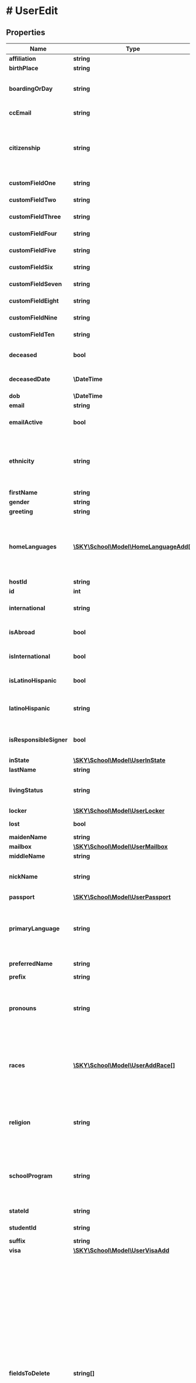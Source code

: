 # # UserEdit

## Properties

Name | Type | Description | Notes
------------ | ------------- | ------------- | -------------
**affiliation** | **string** | The affiliation of a user | [optional]
**birthPlace** | **string** | The birthplace of the user | [optional]
**boardingOrDay** | **string** | The boarding or day status. Accepted values: boarding, day, \&quot;B\&quot; and \&quot;D\&quot; | [optional]
**ccEmail** | **string** | The cc email address of a user | [optional]
**citizenship** | **string** | The descriptor or ID of the citizenship. Descriptors are not case sensitive, but otherwise must match the table value exactly. These values are returned by GET Types table values. | [optional]
**customFieldOne** | **string** | A custom field on the user profile (one of ten) | [optional]
**customFieldTwo** | **string** | A custom field on the user profile (two of ten) | [optional]
**customFieldThree** | **string** | A custom field on the user profile (three of ten) | [optional]
**customFieldFour** | **string** | A custom field on the user profile (four of ten) | [optional]
**customFieldFive** | **string** | A custom field on the user profile (five of ten) | [optional]
**customFieldSix** | **string** | A custom field on the user profile (six of ten) | [optional]
**customFieldSeven** | **string** | A custom field on the user profile (seven of ten) | [optional]
**customFieldEight** | **string** | A custom field on the user profile (eight of ten) | [optional]
**customFieldNine** | **string** | A custom field on the user profile (nine of ten) | [optional]
**customFieldTen** | **string** | A custom field on the user profile (ten of ten) | [optional]
**deceased** | **bool** | Set to true if the user is deceased. Allowed value: true, false. Defaults to false. | [optional]
**deceasedDate** | **\DateTime** | The deceased date of the user. Use ISO-8601 date format: 2022-04-08. | [optional]
**dob** | **\DateTime** | The birthday of a user | [optional]
**email** | **string** | The email address of a user | [optional]
**emailActive** | **bool** | Set to true if email is usable. Allowed value: true, false. Defaults to true. | [optional]
**ethnicity** | **string** | The descriptor or ID of the ethnicity. Descriptors are not case sensitive, but otherwise must match the table value exactly. These values are returned by GET Types table values. | [optional]
**firstName** | **string** | The first name of a user | [optional]
**gender** | **string** | The gender of a user | [optional]
**greeting** | **string** | The greeting of a user | [optional]
**homeLanguages** | [**\SKY\School\Model\HomeLanguageAdd[]**](HomeLanguageAdd.md) | A list of languages. Each entry is the descriptor or ID of the language. Descriptors are not case sensitive, but otherwise must match the table value exactly. These values are returned by GET Types table values. | [optional]
**hostId** | **string** | The HostId of a user | [optional]
**id** | **int** | The ID associated with a user | [optional]
**international** | **string** | Whether the user is an international user. This will return: Yes, No, or No answer. | [optional]
**isAbroad** | **bool** | Set to true if user is currently abroad. Allowed value: true, false. Defaults to false. | [optional]
**isInternational** | **bool** | Set to true if user is international (will be deprecated 02/15/2024) | [optional]
**isLatinoHispanic** | **bool** | Set to true if  user is latino or hispanic (will be deprecated 02/15/2024). | [optional]
**latinoHispanic** | **string** | Whether the user is Latino/Hispanic. Allowed values: Yes, No, or No answer. | [optional]
**isResponsibleSigner** | **bool** | Set to true if user is a responsible signer. Allowed value: true, false. Defaults to false. | [optional]
**inState** | [**\SKY\School\Model\UserInState**](UserInState.md) |  | [optional]
**lastName** | **string** | The last name of a user | [optional]
**livingStatus** | **string** | The living status of a user. Valid values are Single, Married, Separated, Divorced, Widowed, Partner. | [optional]
**locker** | [**\SKY\School\Model\UserLocker**](UserLocker.md) |  | [optional]
**lost** | **bool** | Set to true to mark user as being lost | [optional]
**maidenName** | **string** | The maiden name of a user | [optional]
**mailbox** | [**\SKY\School\Model\UserMailbox**](UserMailbox.md) |  | [optional]
**middleName** | **string** | The middle name of a user | [optional]
**nickName** | **string** | The nickname of a user  &lt;b&gt;This field will be deprecated after 90 days.&lt;/b&gt; | [optional]
**passport** | [**\SKY\School\Model\UserPassport**](UserPassport.md) |  | [optional]
**primaryLanguage** | **string** | The descriptor or ID of the language. Descriptors are not case sensitive, but otherwise must match the table value exactly. These values are returned by GET Types table values. | [optional]
**preferredName** | **string** | The preferred name of the user | [optional]
**prefix** | **string** | The prefix of a user | [optional]
**pronouns** | **string** | The descriptor or ID of the pronouns. Descriptors are not case sensitive, but otherwise must match the table value exactly. These values are returned by GET Types table values. | [optional]
**races** | [**\SKY\School\Model\UserAddRace[]**](UserAddRace.md) | A list of races. Each entry is the descriptor or ID of the race. Descriptors are not case sensitive, but otherwise must match the table value exactly. These values are returned by GET Types table values. | [optional]
**religion** | **string** | The descriptor or ID of the religion. Descriptors are not case sensitive, but otherwise must match the table value exactly. These values are returned by GET Types table values. | [optional]
**schoolProgram** | **string** | The descriptor or ID of the school program. Descriptors are not case sensitive, but otherwise must match the table value exactly. These values are returned by GET Types table values. | [optional]
**stateId** | **string** | The state assigned ID of the user | [optional]
**studentId** | **string** | The school assigned ID of the user | [optional]
**suffix** | **string** | The suffix of a user | [optional]
**visa** | [**\SKY\School\Model\UserVisaAdd**](UserVisaAdd.md) |  | [optional]
**fieldsToDelete** | **string[]** | An array of strings representing field names.  Due to an inherent check against deleting data only accessible through the UI, this unusual step is necessary. To delete or clear data from a user field (such as middle_name or living_status), you must include the field in this array. If a field is included in this array, the data for that field will be deleted and this will override any other value set for the field in the request body. Only fields that can be cleared will be processed. Any required fields, Booleans or fields with no blank option will be ignored.  Allowed values: The field name as listed for the request body (e.g. \&quot;middle_name\&quot; or \&quot;living_status\&quot;). Fields within an object will include the object name and the field name separated by a period (e.g. \&quot;passport.number\&quot; or \&quot;locker.number\&quot;). | [optional]

[[Back to Model list]](../../README.md#models) [[Back to API list]](../../README.md#endpoints) [[Back to README]](../../README.md)
